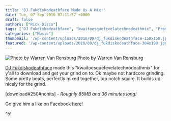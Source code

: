 ```yaml
---
title: 'DJ Fukdiskodeathface Made Us A Mix!'
date: Tue, 07 Sep 2010 07:11:57 +0000
draft: false
authors: ["Rick Disco"]
tags: ["DJ Fukdiskodeathface", "kwaitoesquefevelatechnodeathmix", "Promo Mix"]
categories: ["Music"]
thumbnail: '/wp-content/uploads/2010/09/dj_fukdiskodeathface-150x150.jpg'
featured: '/wp-content/uploads/2010/09/dj_fukdiskodeathface-304x190.jpg'
---
```


[![Photo by Warren Van Rensburg](/wp-content/uploads/2010/09/dj_fukdiskodeathface.jpg "DJ Fukdiskodeathface")](/wp-content/uploads/2010/09/dj_fukdiskodeathface.jpg) Photo by Warren Van Rensburg

[DJ Fukdiskodeathface](http://www.facebook.com/pages/Dj-FukdiskoDeathface/381796996354 "DJ Fukdiskodeathface") made this "kwaitoesquefevelatechnodeathmix" for y'all to download and get your grind on to. Ok maybe not hardcore grinding. Some pretty beats, perfectly mixed together, top notch squire. It builds up nicely for the grind.

\[download#250#nohits\] - _Roughly 85MB and 36 minutes long!_

Go give him a like on Facebook [here](http://www.facebook.com/pages/Dj-FukdiskoDeathface/381796996354 "DJ Fukdiskodeathface")!

^5!